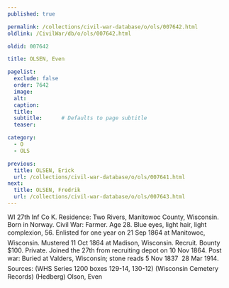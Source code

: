 ```yaml
---
published: true

permalink: /collections/civil-war-database/o/ols/007642.html
oldlink: /CivilWar/db/o/ols/007642.html

oldid: 007642

title: OLSEN, Even

pagelist:
  exclude: false
  order: 7642
  image: 
  alt:
  caption:
  title:
  subtitle:      # Defaults to page subtitle
  teaser:

category: 
  - O 
  - OLS

previous:
  title: OLSEN, Erick
  url: /collections/civil-war-database/o/ols/007641.html  
next:
  title: OLSEN, Fredrik
  url: /collections/civil-war-database/o/ols/007643.html   
---
```

WI 27th Inf Co K. Residence: Two Rivers, Manitowoc County, Wisconsin. Born in Norway. Civil War: Farmer. Age 28. Blue eyes, light hair, light complexion, 5&#146;6&#148;. Enlisted for one year on 21 Sep 1864 at Manitowoc, Wisconsin. Mustered 11 Oct 1864 at Madison, Wisconsin. Recruit. Bounty $100. Private. Joined the 27th from recruiting depot on 10 Nov 1864. Post war: Buried at Valders, Wisconsin; stone reads &#147;5 Nov 1837 &#150; 28 Mar 1914&#148;. Sources: (WHS Series 1200 boxes 129-14, 130-12) (Wisconsin Cemetery Records) (Hedberg) &#147;Olson, Even&#148;